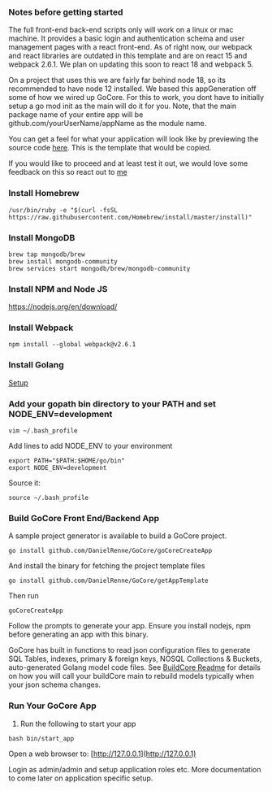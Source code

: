 ### Notes before getting started

The full front-end back-end scripts only will work on a linux or mac machine. It provides a basic login and authentication schema and user management pages with a react front-end. As of right now, our webpack and react libraries are outdated in this template and are on react 15 and webpack 2.6.1. We plan on updating this soon to react 18 and webpack 5.

On a project that uses this we are fairly far behind node 18, so its recommended to have node 12 installed. We based this appGeneration off some of how we wired up GoCore. For this to work, you dont have to initially setup a go mod init as the main will do it for you. Note, that the main package name of your entire app will be github.com/yourUserName/appName as the module name.

You can get a feel for what your application will look like by previewing the source code [here](https://github.com/davidrenne/GoCoreAppTemplate). This is the template that would be copied.

If you would like to proceed and at least test it out, we would love some feedback on this so react out to [me](mailto:dnxglya4@duck.com)

### Install Homebrew

```
/usr/bin/ruby -e "$(curl -fsSL https://raw.githubusercontent.com/Homebrew/install/master/install)"
```

### Install MongoDB

```
brew tap mongodb/brew
brew install mongodb-community
brew services start mongodb/brew/mongodb-community
```

### Install NPM and Node JS

https://nodejs.org/en/download/

### Install Webpack

    npm install --global webpack@v2.6.1

### Install Golang

[Setup](https://golang.org/doc/install/ "Setup")

### Add your gopath bin directory to your PATH and set NODE_ENV=development

```
vim ~/.bash_profile
```

Add lines to add NODE_ENV to your environment
```
export PATH="$PATH:$HOME/go/bin"
export NODE_ENV=development
```

Source it:

```
source ~/.bash_profile
```

### Build GoCore Front End/Backend App

A sample project generator is available to build a GoCore project.

```
go install github.com/DanielRenne/GoCore/goCoreCreateApp
```

And install the binary for fetching the project template files

```
go install github.com/DanielRenne/GoCore/getAppTemplate
```

Then run

```
goCoreCreateApp
```

Follow the prompts to generate your app. Ensure you install nodejs, npm before generating an app with this binary.

GoCore has built in functions to read json configuration files to generate SQL Tables, indexes, primary & foreign keys, NOSQL Collections & Buckets, auto-generated Golang model code files. See [BuildCore Readme](https://github.com/DanielRenne/GoCore/blob/master/buildCore/README.md) for details on how you will call your buildCore main to rebuild models typically when your json schema changes.

### Run Your GoCore App

1.  Run the following to start your app

```
bash bin/start_app
```

Open a web browser to: [http://127.0.0.1](http://127.0.0.1)

Login as admin/admin and setup application roles etc. More documentation to come later on application specific setup.
